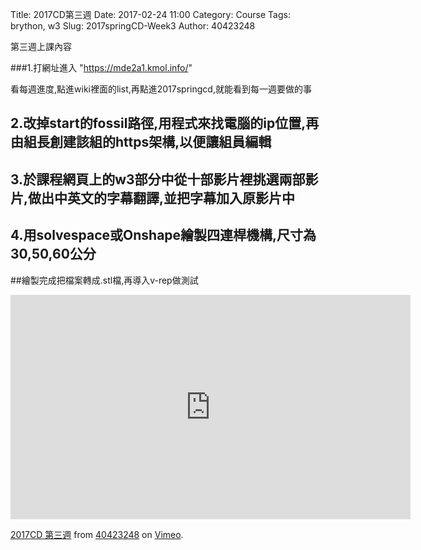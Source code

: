 Title: 2017CD第三週
Date: 2017-02-24 11:00
Category: Course
Tags: brython, w3
Slug: 2017springCD-Week3
Author: 40423248


第三週上課內容

###1.打網址進入 "https://mde2a1.kmol.info/"

看每週進度,點進wiki裡面的list,再點進2017springcd,就能看到每一週要做的事

<!-- PELICAN_END_SUMMARY -->

## 2.改掉start的fossil路徑,用程式來找電腦的ip位置,再由組長創建該組的https架構,以便讓組員編輯

## 3.於課程網頁上的w3部分中從十部影片裡挑選兩部影片,做出中英文的字幕翻譯,並把字幕加入原影片中

## 4.用solvespace或Onshape繪製四連桿機構,尺寸為30,50,60公分
##繪製完成把檔案轉成.stl檔,再導入v-rep做測試

<iframe src="https://player.vimeo.com/video/210430506" width="640" height="359" frameborder="0" webkitallowfullscreen mozallowfullscreen allowfullscreen></iframe>
<p><a href="https://vimeo.com/210430506">2017CD 第三週</a> from <a href="https://vimeo.com/user46447136">40423248</a> on <a href="https://vimeo.com">Vimeo</a>.</p>
